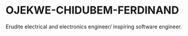 # OJEKWE-CHIDUBEM-FERDINAND
Erudite electrical and electronics engineer/ inspiring software engineer. 
